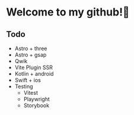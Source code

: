 # Welcome to my github!👋

## Todo
- Astro + three
- Astro + gsap
- Qwik
- Vite Plugin SSR
- Kotlin + android
- Swift + ios
- Testing
  - Vitest
  - Playwright
  - Storybook
